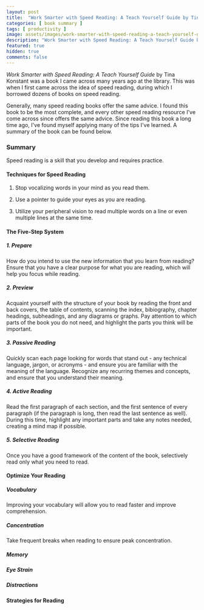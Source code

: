 ```yaml
---
layout: post
title:  "Work Smarter with Speed Reading: A Teach Yourself Guide by Tina Konstant"
categories: [ book summary ]
tags: [ productivity ]
image: assets/images/work-smarter-with-speed-reading-a-teach-yourself-guide.png
description: "Work Smarter with Speed Reading: A Teach Yourself Guide by Tina Konstant"
featured: true
hidden: true
comments: false
---
```


*Work Smarter with Speed Reading: A Teach Yourself Guide* by Tina Konstant was a book I came across many years ago at the library. This was when I first came across the idea of speed reading, during which I borrowed dozens of books on speed reading.

Generally, many speed reading books offer the same advice. I found this book to be the most complete, and every other speed reading resource I've come across since offers the same advice. Since reading this book a long time ago, I've found myself applying many of the tips I've learned. A summary of the book can be found below.

### Summary

Speed reading is a skill that you develop and requires practice.

#### Techniques for Speed Reading

1. Stop vocalizing words in your mind as you read them.

2. Use a pointer to guide your eyes as you are reading.

3. Utilize your peripheral vision to read multiple words on a line or even multiple lines at the same time.

#### The Five-Step System

##### 1. Prepare

How do you intend to use the new information that you learn from reading? Ensure that you have a clear purpose for what you are reading, which will help you focus while reading.

##### 2. Preview

Acquaint yourself with the structure of your book by reading the front and back covers, the table of contents, scanning the index, bibiography, chapter headings, subheadings, and any diagrams or graphs. Pay attention to which parts of the book you do not need, and highlight the parts you think will be important.

##### 3. Passive Reading

Quickly scan each page looking for words that stand out - any technical language, jargon, or acronyms - and ensure you are familiar with the meaning of the language. Recognize any recurring themes and concepts, and ensure that you understand their meaning.

##### 4. Active Reading

Read the first paragraph of each section, and the first sentence of every paragraph (if the paragraph is long, then read the last sentence as well). During this time, highlight any important parts and take any notes needed, creating a mind map if possible.

##### 5. Selective Reading

Once you have a good framework of the content of the book, selectively read only what you need to read.

#### Optimize Your Reading

##### Vocabulary

Improving your vocabulary will allow you to read faster and improve comprehension.

##### Concentration

Take frequent breaks when reading to ensure peak concentration.

##### Memory

##### Eye Strain

##### Distractions

#### Strategies for Reading
